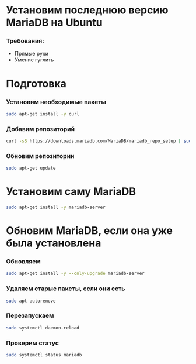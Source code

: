 # Установим последнюю версию **MariaDB** на **Ubuntu**

### Требования:

- Прямые руки
- Умение гуглить

# Подготовка

### Установим необходимые пакеты

```bash
sudo apt-get install -y curl
```

### Добавим репозиторий

```bash
curl -sS https://downloads.mariadb.com/MariaDB/mariadb_repo_setup | sudo bash
```

### Обновим репозитории

```bash
sudo apt-get update
```

# Установим саму **MariaDB**

```bash
sudo apt-get install -y mariadb-server
```

# Обновим **MariaDB**, если она уже была установлена

### Обновляем

```bash
sudo apt-get install -y --only-upgrade mariadb-server
```

### Удаляем старые пакеты, если они есть

```bash
sudo apt autoremove
```

### Перезапускаем

```bash
sudo systemctl daemon-reload
```

### Проверим статус

```bash
sudo systemctl status mariadb
```

